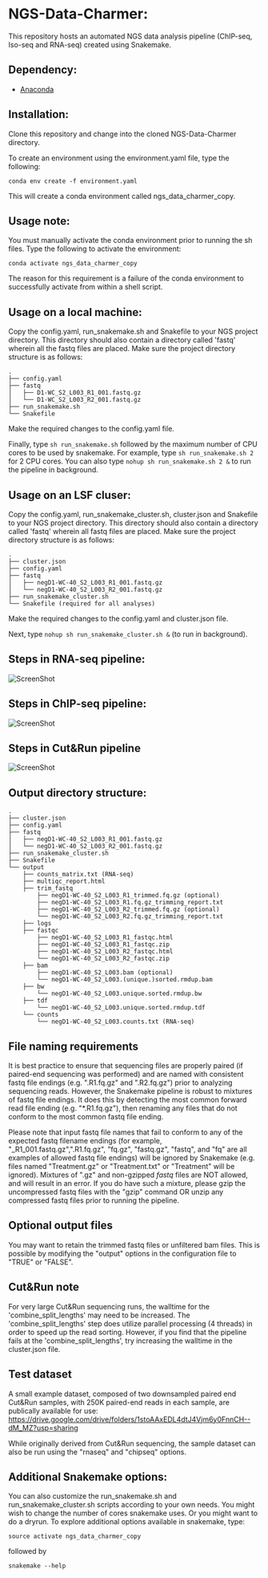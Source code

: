 # NGS-Data-Charmer:

This repository hosts an automated NGS data analysis pipeline (ChIP-seq, Iso-seq and RNA-seq) created using Snakemake. 

## Dependency:
- [Anaconda](https://conda.io/docs/user-guide/install/linux.html) 

## Installation:
Clone this repository and change into the cloned NGS-Data-Charmer directory. 

To create an environment using the environment.yaml file, type the following:

`conda env create -f environment.yaml`

This will create a conda environment called ngs_data_charmer_copy.

## Usage note:

You must manually activate the conda environment prior to running the sh files. Type the following to activate the environment:

`conda activate ngs_data_charmer_copy`

The reason for this requirement is a failure of the conda environment to successfully activate from within a shell script.

## Usage on a local machine:

Copy the config.yaml, run\_snakemake.sh and Snakefile to your NGS project directory. This directory should also contain a directory called 'fastq' wherein all the fastq files are placed. Make sure the project directory structure is as follows:
```
.
├── config.yaml
├── fastq
│   ├── D1-WC_S2_L003_R1_001.fastq.gz
│   └── D1-WC_S2_L003_R2_001.fastq.gz
├── run_snakemake.sh
└── Snakefile
```
Make the required changes to the config.yaml file.

Finally, type `sh run_snakemake.sh` followed by the maximum number of CPU cores to be used by snakemake. For example, type `sh run_snakemake.sh 2` for 2 CPU cores. You can also type `nohup sh run_snakemake.sh 2 &` to run the pipeline in background.

## Usage on an LSF cluser:

Copy the config.yaml, run\_snakemake\_cluster.sh, cluster.json and Snakefile to your NGS project directory. This directory should also contain a directory called 'fastq' wherein all fastq files are placed. Make sure the project directory structure is as follows:
```
.
├── cluster.json
├── config.yaml
├── fastq
│   ├── negD1-WC-40_S2_L003_R1_001.fastq.gz
│   └── negD1-WC-40_S2_L003_R2_001.fastq.gz
├── run_snakemake_cluster.sh
└── Snakefile (required for all analyses)
```
Make the required changes to the config.yaml and cluster.json file.

Next, type `nohup sh run_snakemake_cluster.sh &` (to run in background).

## Steps in RNA-seq pipeline:

 ![ScreenShot](/dag/dag_rnaseq.png)

## Steps in ChIP-seq pipeline:

 ![ScreenShot](/dag/dag_chipseq.png)

## Steps in Cut&Run pipeline

 ![ScreenShot](/dag/dag_cutrun.png)

## Output directory structure:
```
.
├── cluster.json
├── config.yaml
├── fastq
│   ├── negD1-WC-40_S2_L003_R1_001.fastq.gz
│   └── negD1-WC-40_S2_L003_R2_001.fastq.gz
├── run_snakemake_cluster.sh
├── Snakefile
└── output
    ├── counts_matrix.txt (RNA-seq)
    ├── multiqc_report.html
    ├── trim_fastq
    	├── negD1-WC-40_S2_L003_R1_trimmed.fq.gz (optional)
    	├── negD1-WC-40_S2_L003_R1.fq.gz_trimming_report.txt
    	├── negD1-WC-40_S2_L003_R2_trimmed.fq.gz (optional)
    	└── negD1-WC-40_S2_L003_R2.fq.gz_trimming_report.txt
    ├── logs
    ├── fastqc
    	├── negD1-WC-40_S2_L003_R1_fastqc.html
    	├── negD1-WC-40_S2_L003_R1_fastqc.zip
    	├── negD1-WC-40_S2_L003_R2_fastqc.html
    	└── negD1-WC-40_S2_L003_R2_fastqc.zip
    ├── bam
    	├── negD1-WC-40_S2_L003.bam (optional)
    	└── negD1-WC-40_S2_L003.(unique.)sorted.rmdup.bam
    ├── bw
    	└── negD1-WC-40_S2_L003.unique.sorted.rmdup.bw
    ├── tdf
    	└── negD1-WC-40_S2_L003.unique.sorted.rmdup.tdf
    └── counts
    	└── negD1-WC-40_S2_L003.counts.txt (RNA-seq)
```

## File naming requirements

It is best practice to ensure that sequencing files are properly paired (if paired-end sequencing was performed) and are named with consistent fastq file endings (e.g. ".R1.fq.gz" and ".R2.fq.gz") prior to analyzing sequencing reads. However, the Snakemake pipeline is robust to mixtures of fastq file endings. It does this by detecting the most common forward read file ending (e.g. "\*.R1.fq.gz"), then renaming any files that do not conform to the most common fastq file ending.

Please note that input fastq file names that fail to conform to any of the expected fastq filename endings (for example, "\_R1\_001.fastq.gz",".R1.fq.gz", "fq.gz", "fastq.gz", "fastq", and "fq" are all examples of allowed fastq file endings) will be ignored by Snakemake (e.g. files named "Treatment.gz" or "Treatment.txt" or "Treatment" will be ignored). Mixtures of ".gz" and non-gzipped *fastq* files are NOT allowed, and will result in an error. If you do have such a mixture, please gzip the uncompressed fastq files with the "gzip" command OR unzip any compressed fastq files prior to running the pipeline. 

## Optional output files

You may want to retain the trimmed fastq files or unfiltered bam files. This is possible by modifying the "output" options in the configuration file to "TRUE" or "FALSE". 

## Cut&Run note
For very large Cut&Run sequencing runs, the walltime for the 'combine_split_lengths' may need to be increased. The 'combine_split_lengths' step does utilize parallel processing (4 threads) in order to speed up the read sorting. However, if you find that the pipeline fails at the 'combine_split_lengths', try increasing the walltime in the cluster.json file. 

## Test dataset

A small example dataset, composed of two downsampled paired end Cut&Run samples, with 250K paired-end reads in each sample, are publically available for use: 
https://drive.google.com/drive/folders/1stoAAxEDL4dtJ4Vjm6y0FnnCH--dM_MZ?usp=sharing

While originally derived from Cut&Run sequencing, the sample dataset can also be run using the "rnaseq" and "chipseq" options.

## Additional Snakemake options:

You can also customize the run\_snakemake.sh and run\_snakemake_cluster.sh scripts according to your own needs. You might wish to change the number of cores snakemake uses. Or you might want to do a dryrun. To explore additional options available in snakemake, type:

`source activate ngs_data_charmer_copy`

followed by 

`snakemake --help`
